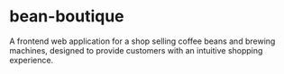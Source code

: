 # bean-boutique
A frontend web application for a shop selling coffee beans and brewing machines, designed to provide customers with an intuitive shopping experience.
